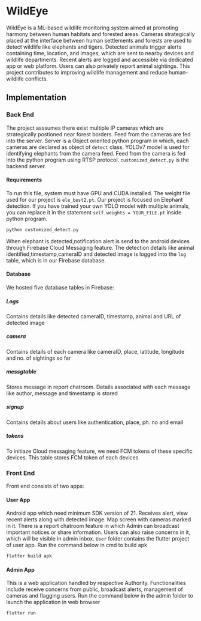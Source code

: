 # WildEye
WildEye is a ML-based wildlife monitoring system aimed at promoting harmony between human habitats and forested areas. Cameras strategically placed at the interface between human settlements and forests are used to detect wildlife like elephants and tigers. Detected animals trigger alerts containing time, location, and images, which are sent to nearby devices and wildlife departments. Recent alerts are logged and accessible via dedicated app or web platform. Users can also privately report animal sightings. This project contributes to improving wildlife management and reduce human-wildlife conflicts.
## Implementation
### Back End
The project asssumes there exist multiple IP cameras which are strategically postioned near forest borders. Feed from the cameras are fed into the server. 
Server is a Object oriented python program in which, each cameras are declared as object of `detect` class. 
YOLOv7 model is used for identifying elephants from the camera feed.
Feed from the camera is fed into the python program using RTSP protocol.
`customized_detect.py` is the backend server.
#### Requirements
To run this file, system must have GPU and CUDA installed.
The weight file used for our project is `ele_best2.pt`. Our project is focused on Elephant detection. If you have trained your own YOLO model with multiple animals, you can replace it in the statement `self.weights = YOUR_FILE.pt` inside python program. 
```markdown
python customized_detect.py
```
When elephant is detected,notification alert is send to the android devices through Firebase Cloud Messaging feature. The detection details like animal identified,timestamp,cameraID and detected image is logged into the `log` table, which is in our Firebase database. 
#### Database
We hosted five database tables in Firebase:
##### Logs
Contains details like detected cameraID, timestamp, animal and URL of detected image
##### camera
Contains details of each camera like cameraID, place, latitude, longitude and no. of sightings so far
##### messgtable
Stores message in report chatroom. Details associated with each message like author, message and timestamp is stored
##### signup
Contains details about users like authentication, place, ph. no and email
##### tokens
To initiaze Cloud messaging feature, we need FCM tokens of these specific devices. This table stores FCM token of each devices 
### Front End
Front end consists of two apps:
#### User App
Android app which need minimum SDK version of 21. Receives alert, view recent alerts along with detected image. Map screen with cameras marked in it. There is a report chatroom feature in which Admin can broadcast important notices or share information. Users can also raise concerns in it, which will be visible in admin inbox. `User` folder contains the flutter project of user app. Run the command below in cmd to build apk
```markdown 
flutter build apk
```
#### Admin App
This is a web application handled by respective Authority. Functionalities include receive concerns from public, broadcast alerts, management of cameras and flagging users. Run the command below in the admin folder to launch the application in web browser
```markdown 
flutter run
```
